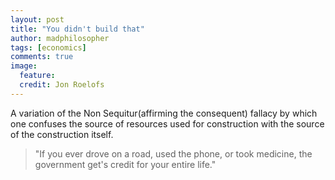 ```yaml
---
layout: post
title: "You didn't build that"
author: madphilosopher
tags: [economics]
comments: true
image:
  feature:
  credit: Jon Roelofs
---
```


A variation of the Non Sequitur(affirming the consequent) fallacy by which one confuses the source of resources used for construction with the source of the construction itself.

> "If you ever drove on a road, used the phone, or took medicine, the government get's credit for your entire life."

